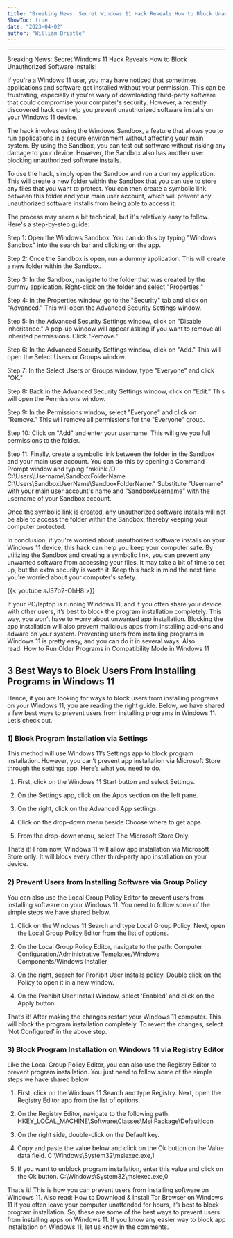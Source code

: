 ```yaml
---
title: "Breaking News: Secret Windows 11 Hack Reveals How to Block Unauthorized Software Installs!"
ShowToc: true 
date: "2023-04-02"
author: "William Bristle"
---
```

*****
Breaking News: Secret Windows 11 Hack Reveals How to Block Unauthorized Software Installs!

If you're a Windows 11 user, you may have noticed that sometimes applications and software get installed without your permission. This can be frustrating, especially if you're wary of downloading third-party software that could compromise your computer's security. However, a recently discovered hack can help you prevent unauthorized software installs on your Windows 11 device.

The hack involves using the Windows Sandbox, a feature that allows you to run applications in a secure environment without affecting your main system. By using the Sandbox, you can test out software without risking any damage to your device. However, the Sandbox also has another use: blocking unauthorized software installs.

To use the hack, simply open the Sandbox and run a dummy application. This will create a new folder within the Sandbox that you can use to store any files that you want to protect. You can then create a symbolic link between this folder and your main user account, which will prevent any unauthorized software installs from being able to access it.

The process may seem a bit technical, but it's relatively easy to follow. Here's a step-by-step guide:

Step 1: Open the Windows Sandbox. You can do this by typing "Windows Sandbox" into the search bar and clicking on the app.

Step 2: Once the Sandbox is open, run a dummy application. This will create a new folder within the Sandbox.

Step 3: In the Sandbox, navigate to the folder that was created by the dummy application. Right-click on the folder and select "Properties."

Step 4: In the Properties window, go to the "Security" tab and click on "Advanced." This will open the Advanced Security Settings window.

Step 5: In the Advanced Security Settings window, click on "Disable inheritance." A pop-up window will appear asking if you want to remove all inherited permissions. Click "Remove."

Step 6: In the Advanced Security Settings window, click on "Add." This will open the Select Users or Groups window.

Step 7: In the Select Users or Groups window, type "Everyone" and click "OK."

Step 8: Back in the Advanced Security Settings window, click on "Edit." This will open the Permissions window.

Step 9: In the Permissions window, select "Everyone" and click on "Remove." This will remove all permissions for the "Everyone" group.

Step 10: Click on "Add" and enter your username. This will give you full permissions to the folder.

Step 11: Finally, create a symbolic link between the folder in the Sandbox and your main user account. You can do this by opening a Command Prompt window and typing "mklink /D C:\Users\Username\SandboxFolderName C:\Users\SandboxUserName\SandboxFolderName." Substitute "Username" with your main user account's name and "SandboxUsername" with the username of your Sandbox account.

Once the symbolic link is created, any unauthorized software installs will not be able to access the folder within the Sandbox, thereby keeping your computer protected.

In conclusion, if you're worried about unauthorized software installs on your Windows 11 device, this hack can help you keep your computer safe. By utilizing the Sandbox and creating a symbolic link, you can prevent any unwanted software from accessing your files. It may take a bit of time to set up, but the extra security is worth it. Keep this hack in mind the next time you're worried about your computer's safety.

{{< youtube aJ37b2-OhH8 >}} 



If your PC/laptop is running Windows 11, and if you often share your device with other users, it’s best to block the program installation completely. This way, you won’t have to worry about unwanted app installation.
Blocking the app installation will also prevent malicious apps from installing add-ons and adware on your system. Preventing users from installing programs in Windows 11 is pretty easy, and you can do it in several ways.
Also read: How to Run Older Programs in Compatibility Mode in Windows 11

 
## 3 Best Ways to Block Users From Installing Programs in Windows 11


Hence, if you are looking for ways to block users from installing programs on your Windows 11, you are reading the right guide. Below, we have shared a few best ways to prevent users from installing programs in Windows 11. Let’s check out.

 
### 1) Block Program Installation via Settings


This method will use Windows 11’s Settings app to block program installation. However, you can’t prevent app installation via Microsoft Store through the settings app. Here’s what you need to do.
1. First, click on the Windows 11 Start button and select Settings.

2. On the Settings app, click on the Apps section on the left pane.

3. On the right, click on the Advanced App settings.

4. Click on the drop-down menu beside Choose where to get apps.

5. From the drop-down menu, select The Microsoft Store Only.

That’s it! From now, Windows 11 will allow app installation via Microsoft Store only. It will block every other third-party app installation on your device.

 
### 2) Prevent Users from Installing Software via Group Policy


You can also use the Local Group Policy Editor to prevent users from installing software on your Windows 11. You need to follow some of the simple steps we have shared below.
1. Click on the Windows 11 Search and type Local Group Policy. Next, open the Local Group Policy Editor from the list of options.

2. On the Local Group Policy Editor, navigate to the path:
Computer Configuration/Administrative Templates/Windows Components/Windows Installer

3. On the right, search for Prohibit User Installs policy. Double click on the Policy to open it in a new window.

4. On the Prohibit User Install Window, select ‘Enabled‘ and click on the Apply button.

That’s it! After making the changes restart your Windows 11 computer. This will block the program installation completely. To revert the changes, select ‘Not Configured’ in the above step.

 
### 3) Block Program Installation on Windows 11 via Registry Editor


Like the Local Group Policy Editor, you can also use the Registry Editor to prevent program installation. You just need to follow some of the simple steps we have shared below.
1. First, click on the Windows 11 Search and type Registry. Next, open the Registry Editor app from the list of options.

2. On the Registry Editor, navigate to the following path:
HKEY_LOCAL_MACHINE\Software\Classes\Msi.Package\DefaultIcon

3. On the right side, double-click on the Default key.

4. Copy and paste the value below and click on the Ok button on the Value data field.
C:\Windows\System32\msiexec.exe,1

5. If you want to unblock program installation, enter this value and click on the Ok button.
C:\Windows\System32\msiexec.exe,0

That’s it! This is how you can prevent users from installing software on Windows 11.
Also read: How to Download & Install Tor Browser on Windows 11
If you often leave your computer unattended for hours, it’s best to block program installation. So, these are some of the best ways to prevent users from installing apps on Windows 11. If you know any easier way to block app installation on Windows 11, let us know in the comments.




